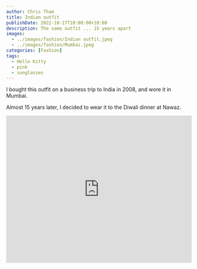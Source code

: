 ```yaml
---
author: Chris Tham
title: Indian outfit
publishDate: 2022-10-17T10:00:00+10:00
description: The same outfit ... 15 years apart
images:
  - ../images/fashion/Indian outfit.jpeg
  - ../images/fashion/Mumbai.jpeg
categories: [Fashion]
tags:
  - Hello Kitty
  - pink
  - sunglasses
---
```


I bought this outfit on a business trip to India in 2008, and wore it in Mumbai.

Almost 15 years later, I decided to wear it to the Diwali dinner at Nawaz.

<iframe src="https://www.facebook.com/plugins/post.php?href=https%3A%2F%2Fwww.facebook.com%2Fchris1.tham%2Fposts%2Fpfbid02BQHF4BXPVKqjjdVvp8KTHaRkWXu51oAYNFVaCF2HNdHWazgtuqRxxJ5edHdFMxL6l&show_text=true&width=500" width="500" height="396" style="border:none;overflow:hidden" scrolling="no" frameborder="0" allowfullscreen="true" allow="autoplay; clipboard-write; encrypted-media; picture-in-picture; web-share"></iframe>
